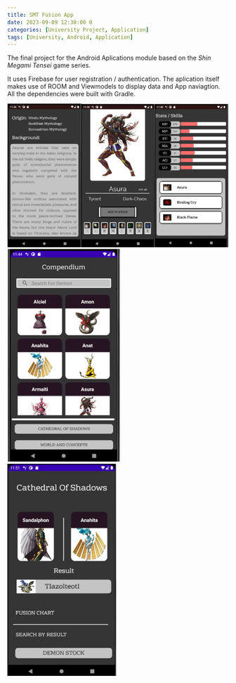 ```yaml
---
title: SMT Fusion App
date: 2023-09-09 12:30:00 0
categories: [University Project, Application]
tags: [University, Android, Application]
---
```


The final project for the Android Aplications module based on the <em>Shin Megami Tensei</em> game series.

It uses Firebase for user registration / authentication. The aplication itself makes use of ROOM and Viewmodels to display data and App naviagtion.
All the dependencies were built with Gradle.

![img](/assets/img/smt1.PNG)
![img](/assets/img/smt2.PNG)
![img](/assets/img/smt3.PNG)

